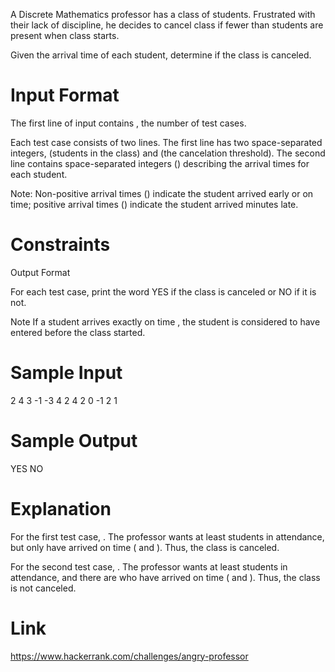 A Discrete Mathematics professor has a class of  students. Frustrated with their lack of discipline, he decides to cancel class if fewer than  students are present when class starts.

Given the arrival time of each student, determine if the class is canceled.

# Input Format

The first line of input contains , the number of test cases.

Each test case consists of two lines. The first line has two space-separated integers,  (students in the class) and  (the cancelation threshold). The second line contains  space-separated integers () describing the arrival times for each student.

Note: Non-positive arrival times () indicate the student arrived early or on time; positive arrival times () indicate the student arrived  minutes late.

# Constraints

Output Format

For each test case, print the word YES if the class is canceled or NO if it is not.

Note 
If a student arrives exactly on time , the student is considered to have entered before the class started.

# Sample Input

2
4 3
-1 -3 4 2
4 2
0 -1 2 1

# Sample Output

YES
NO

# Explanation

For the first test case, . The professor wants at least  students in attendance, but only  have arrived on time ( and ). Thus, the class is canceled.

For the second test case, . The professor wants at least  students in attendance, and there are  who have arrived on time ( and ). Thus, the class is not canceled.

# Link

https://www.hackerrank.com/challenges/angry-professor
